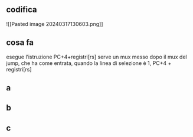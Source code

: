 ## codifica
![[Pasted image 20240317130603.png]]
## cosa fa
esegue l’istruzione PC+4+registri[rs]
serve un mux messo dopo il mux del jump, che ha come entrata, quando la linea di selezione è 1, PC+4 + registri[rs]

## a
## b
## c
